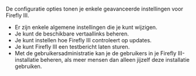De configuratie opties tonen je enkele geavanceerde instellingen voor Firefly III.

* Er zijn enkele algemene instellingen die je kunt wijzigen.
* Je kunt de beschikbare vertaallinks beheren.
* Je kunt instellen hoe Firefly III controleert op updates.
* Je kunt Firefly III een testbericht laten sturen.
* Met de gebruikersadministratie kan je de gebruikers in je Firefly III-installatie beheren, als meer mensen dan alleen jijzelf deze installatie gebruiken.